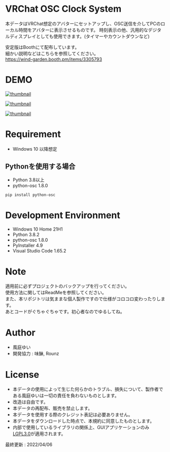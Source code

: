 # VRChat OSC Clock System

本データはVRChat想定のアバターにセットアップし、OSC送信を介してPCのローカル時間をアバターに表示させるものです。
時刻表示の他、汎用的なデジタルディスプレイとしても使用できます。(タイマーやカウントダウンなど)  


安定版はBoothにて配布しています。  
細かい説明などはこちらを参照してください。  
https://wind-garden.booth.pm/items/3305793


# DEMO

[![thumbnail](https://pbs.twimg.com/ext_tw_video_thumb/1503126781372428290/pu/img/Gy-_ce05jCOU7y_P.jpg)](https://twitter.com/Yui0471/status/1503126841082593280/video/1)

[![thumbnail](https://pbs.twimg.com/media/FM2wWncaUAEF1nf?format=jpg&name=small)](https://twitter.com/Yui0471/status/1499048736651366400)

[![thumbnail](https://pbs.twimg.com/ext_tw_video_thumb/1499353688879792134/pu/img/IlerDZ5EB0G2FJcb.jpg)](https://twitter.com/Yui0471/status/1499353831645548552/video/1)


# Requirement

* Windows 10 以降想定


## Pythonを使用する場合

* Python 3.8以上
* python-osc 1.8.0

```bash
pip install python-osc
```

# Development Environment

* Windows 10 Home 21H1
* Python 3.8.2
* python-osc 1.8.0
* PyInstaller 4.9
* Visual Studio Code 1.65.2


# Note

適用前に必ずプロジェクトのバックアップを行ってください。  
使用方法に関してはReadMeを参照してください。  
また、本リポジトリは気ままな個人製作ですので仕様がコロコロ変わったりします。  
あとコードがぐちゃぐちゃです。初心者なのでゆるしてね。  


# Author

* 風庭ゆい
* 開発協力 : 味醂, Rounz


# License

* 本データの使用によって生じた何らかのトラブル、損失について、製作者である風庭ゆいは一切の責任を負わないものとします。  
* 改造は自由です。  
* 本データの再配布、販売を禁止します。  
* 本データを使用する際のクレジット表記は必要ありません。  
* 本データをダウンロードした時点で、本規約に同意したものとします。  
* 内部で使用しているライブラリの関係上、GUIアプリケーションのみ[LGPL3.0](https://ja.wikipedia.org/wiki/GNU_Lesser_General_Public_License)が適用されます。  


最終更新 : 2022/04/06
